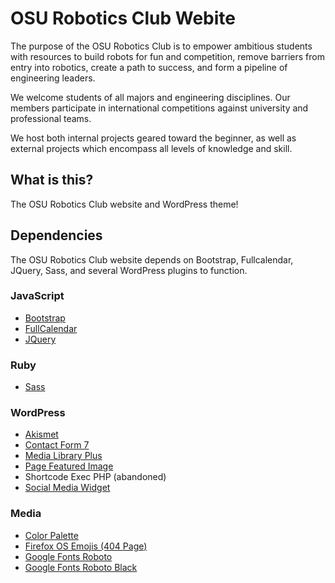 OSU Robotics Club Webite
=========
The purpose of the OSU Robotics Club is to empower ambitious students with resources to build robots for fun and competition, remove barriers from entry into robotics, create a path to success, and form a pipeline of engineering leaders.

We welcome students of all majors and engineering disciplines. Our members participate in international competitions against university and professional teams.

We host both internal projects geared toward the beginner, as well as external projects which encompass all levels of knowledge and skill.

## What is this?
The OSU Robotics Club website and WordPress theme!

## Dependencies
The OSU Robotics Club website depends on Bootstrap, Fullcalendar, JQuery, Sass, and several WordPress plugins to function.

### JavaScript
* [Bootstrap](https://getbootstrap.com/)
* [FullCalendar](http://fullcalendar.io/)
* [JQuery](https://jquery.com/)

### Ruby
* [Sass](http://sass-lang.com/)

### WordPress
* [Akismet](https://akismet.com/)
* [Contact Form 7](https://wordpress.org/plugins/contact-form-7/)
* [Media Library Plus](https://wordpress.org/plugins/media-library-plus/)
* [Page Featured Image](https://wordpress.org/plugins/page-featured-image/)
* Shortcode Exec PHP (abandoned)
* [Social Media Widget](https://wordpress.org/plugins/social-media-widget/)

### Media
* [Color Palette](https://www.google.com/design/spec/style/color.html#color-color-palette)
* [Firefox OS Emojis (404 Page)](https://github.com/mozilla/fxemoji)
* [Google Fonts Roboto](https://www.google.com/fonts/specimen/Roboto)
* [Google Fonts Roboto
Black](https://github.com/OSURoboticsClub/Website/blob/master/fonts/Roboto-Black.ttf)
